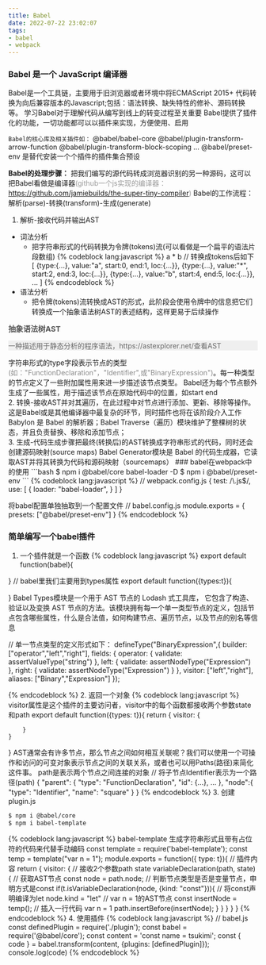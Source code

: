 ```yaml
---
title: Babel
date: 2022-07-22 23:02:07
tags: 
- babel
- webpack
---
```

### Babel 是一个 JavaScript 编译器
Babel是一个工具链，主要用于旧浏览器或者环境中将ECMAScript 2015+ 代码转换为向后兼容版本的Javascript;包括：语法转换、缺失特性的修补、源码转换等。
学习Babel对于理解代码从编写到线上的转变过程至关重要
Babel提供了插件化的功能，一切功能都可以以插件来实现，方便使用、启用

`Babel的核心库及相关插件如：`
@babel/babel-core
@babel/plugin-transform-arrow-function
@babel/plugin-transform-block-scoping
...
@babel/preset-env 是替代安装一个个插件的插件集合预设

<b>Babel的处理步骤：</b>
把我们编写的源代码转成浏览器识别的另一种源码，这可以把Babel看做是编译器<span style="color:#999; font-size: 14px;">(github一个js实现的编译器：https://github.com/jamiebuilds/the-super-tiny-compiler)</span>
Babel的工作流程：解析(parse)-转换(transform)-生成(generate)
1. 解析-接收代码并输出AST

- 词法分析
    - 把字符串形式的代码转换为令牌(tokens)流(可以看做是一个扁平的语法片段数组)
{% codeblock lang:javascript %}
    a * b
    // 转换成tokens后如下
    [
        {type:{...}, value:"a", start:0, end:1, loc:{...}},
        {type:{...}, value:"*", start:2, end:3, loc:{...}},
        {type:{...}, value:"b", start:4, end:5, loc:{...}},
        ...
    ]
{% endcodeblock %}
- 语法分析
    - 把令牌(tokens)流转换成AST的形式，此阶段会使用令牌中的信息把它们转换成一个抽象语法树AST的表述结构，这样更易于后续操作
<div style="color:#555;font-size:15px;font-weight:bold;">抽象语法树AST</div>    
    <p style="background:#efefef; color:#666; font-size: 14px;">一种描述用于静态分析的程序语法，https://astexplorer.net/查看AST</p>
字符串形式的type字段表示节点的类型<span style="color:#888; font-size: 14px;">(如："FunctionDeclaration"，"Identifier",或"BinaryExpression")</span>。每一种类型的节点定义了一些附加属性用来进一步描述该节点类型。
Babel还为每个节点额外生成了一些属性，用于描述该节点在原始代码中的位置，如start end
<br>
2. 转换-接收AST并对其遍历，在此过程中对节点进行添加、更新、移除等操作。这是Babel或是其他编译器中最复杂的环节，同时插件也将在该阶段介入工作
Babylon 是 Babel 的解析器；Babel Traverse（遍历）模块维护了整棵树的状态，并且负责替换、移除和添加节点；

<br>
3. 生成-代码生成步骤把最终(转换后)的AST转换成字符串形式的代码，同时还会创建源码映射(source maps)
Babel Generator模块是 Babel 的代码生成器，它读取AST并将其转换为代码和源码映射（sourcemaps）
### babel在webpack中的使用
```bash
$ npm i @babel/core babel-loader -D
$ npm i @babel/preset-env
```
{% codeblock lang:javascript %}
// webpack.config.js
{
    test: /\.js$/,
    use: [
        {
            loader: "babel-loader",
            <!-- options: {
                presets: [   // webpack根据预设来加载对应的插件列表传递给babel
                    ["@babel/preset-env"]
                ]
            } -->
        }
    ]
}

将babel配置单独抽取到一个配置文件
// babel.config.js
module.exports = {
    presets: ["@babel/preset-env"]
}
{% endcodeblock %}

### 简单编写一个babel插件
1. 一个插件就是一个函数
{% codeblock lang:javascript %}
export default function(babel){

}
// babel里我们主要用到types属性
export default function({types:t}){

}
Babel Types模块是一个用于 AST 节点的 Lodash 式工具库， 它包含了构造、验证以及变换 AST 节点的方法。该模块拥有每一个单一类型节点的定义，包括节点包含哪些属性，什么是合法值，如何构建节点、遍历节点，以及节点的别名等信息

// 单一节点类型的定义形式如下：
defineType("BinaryExpression",{
    builder: ["operator","left","right"],
    fields: {
        operator: {
            validate: assertValueType("string")
        },
        left: {
            validate: assertNodeType("Expression")
        },
        right: {
            validate: assertNodeType("Expression")
        }
    },
    visitor: ["left","right"],
    aliases: ["Binary","Expression"]
});

{% endcodeblock %}
2. 返回一个对象
{% codeblock lang:javascript %}
visitor属性是这个插件的主要访问者，visitor中的每个函数都接收两个参数state和path
export default function({types: t}){
    return {
        visitor: {

        }
    }
}
AST通常会有许多节点，那么节点之间如何相互关联呢？我们可以使用一个可操作和访问的可变对象表示节点之间的关联关系，或者也可以用Paths(路径)来简化这件事。
path是表示两个节点之间连接的对象
// 将子节点Identifier表示为一个路径(path)
{
    "parent": {
        "type": "FunctionDeclaration",
        "id": {...},
        ...
    },
    "node":{
        "type": "Identifier",
        "name": "square"
    }
}
{% endcodeblock %}
3. 创建plugin.js
```bash
$ npm i @babel/core
$ npm i babel-template
``` 
{% codeblock lang:javascript %}
babel-template 生成字符串形式且带有占位符的代码来代替手动编码
const template = require('babel-template');
const temp = template("var n = 1");
module.exports = function({ type: t}){
    // 插件内容
    return {
        visitor: {
            // 接收2个参数path state
            variableDeclaration(path, state){
                // 获取AST节点
                const node = path.node;
                // 判断节点类型是否是变量节点，申明方式是const
                if(t.isVariableDeclaration(node, {kind: "const"})){
                    // 将const声明编译为let
                    node.kind = "let"
                    // var n = 1的AST节点
                    const insertNode = temp();
                    // 插入一行代码 var n = 1
                    path.insertBefore(insertNode);
                }
            }
        }
    }
}
{% endcodeblock %}
4. 使用插件
{% codeblock lang:javascript %}
// babel.js
const definedPlugin = require('./plugin');
const babel = require('@babel/core');
const content = 'const name = tsukimi';
const { code } = babel.transform(content, {plugins: [definedPlugin]});
console.log(code)
{% endcodeblock %}